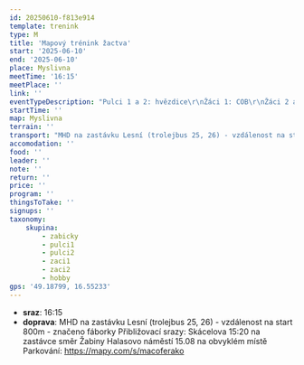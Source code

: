 ```yaml
---
id: 20250610-f813e914
template: trenink
type: M
title: 'Mapový trénink žactva'
start: '2025-06-10'
end: '2025-06-10'
place: Myslivna
meetTime: '16:15'
meetPlace: ''
link: ''
eventTypeDescription: "Pulci 1 a 2: hvězdice\r\nŽáci 1: COB\r\nŽáci 2 a hobby: dohledávka"
startTime: ''
map: Myslivna
terrain: ''
transport: "MHD na zastávku Lesní (trolejbus 25, 26) - vzdálenost na start 800m - značeno fáborky\r\nPřibližovací srazy:\r\nSkácelova 15:20 na zastávce směr Žabiny\r\nHalasovo náměstí 15.08 na obvyklém místě\r\nParkování: https://mapy.com/s/macoferako"
accomodation: ''
food: ''
leader: ''
note: ''
return: ''
price: ''
program: ''
thingsToTake: ''
signups: ''
taxonomy:
    skupina:
        - zabicky
        - pulci1
        - pulci2
        - zaci1
        - zaci2
        - hobby
gps: '49.18799, 16.55233'
---
```


* **sraz**: 16:15
* **doprava**: MHD na zastávku Lesní (trolejbus 25, 26) - vzdálenost na start 800m - značeno fáborky
Přibližovací srazy:
Skácelova 15:20 na zastávce směr Žabiny
Halasovo náměstí 15.08 na obvyklém místě
Parkování: https://mapy.com/s/macoferako
